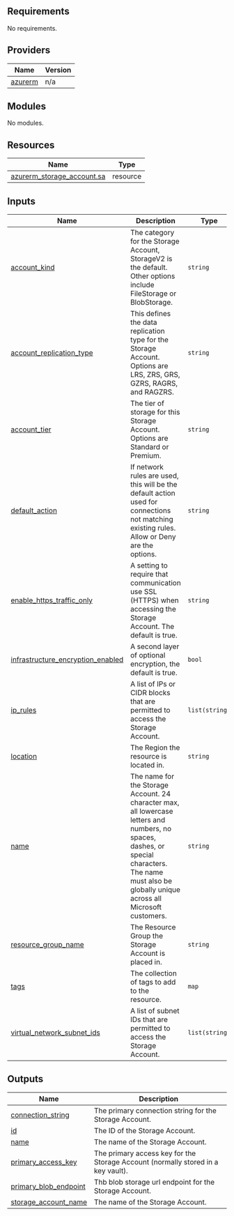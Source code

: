 <!-- BEGIN_TF_DOCS -->
## Requirements

No requirements.

## Providers

| Name | Version |
|------|---------|
| <a name="provider_azurerm"></a> [azurerm](#provider\_azurerm) | n/a |

## Modules

No modules.

## Resources

| Name | Type |
|------|------|
| [azurerm_storage_account.sa](https://registry.terraform.io/providers/hashicorp/azurerm/latest/docs/resources/storage_account) | resource |

## Inputs

| Name | Description | Type | Default | Required |
|------|-------------|------|---------|:--------:|
| <a name="input_account_kind"></a> [account\_kind](#input\_account\_kind) | The category for the Storage Account, StorageV2 is the default. Other options include FileStorage or BlobStorage. | `string` | n/a | yes |
| <a name="input_account_replication_type"></a> [account\_replication\_type](#input\_account\_replication\_type) | This defines the data replication type for the Storage Account. Options are LRS, ZRS, GRS, GZRS, RAGRS, and RAGZRS. | `string` | n/a | yes |
| <a name="input_account_tier"></a> [account\_tier](#input\_account\_tier) | The tier of storage for this Storage Account. Options are Standard or Premium. | `string` | n/a | yes |
| <a name="input_default_action"></a> [default\_action](#input\_default\_action) | If network rules are used, this will be the default action used for connections not matching existing rules. Allow or Deny are the options. | `string` | n/a | yes |
| <a name="input_enable_https_traffic_only"></a> [enable\_https\_traffic\_only](#input\_enable\_https\_traffic\_only) | A setting to require that communication use SSL (HTTPS) when accessing the Storage Account. The default is true. | `string` | `true` | no |
| <a name="input_infrastructure_encryption_enabled"></a> [infrastructure\_encryption\_enabled](#input\_infrastructure\_encryption\_enabled) | A second layer of optional encryption, the default is true. | `bool` | `true` | no |
| <a name="input_ip_rules"></a> [ip\_rules](#input\_ip\_rules) | A list of IPs or CIDR blocks that are permitted to access the Storage Account. | `list(string)` | n/a | yes |
| <a name="input_location"></a> [location](#input\_location) | The Region the resource is located in. | `string` | n/a | yes |
| <a name="input_name"></a> [name](#input\_name) | The name for the Storage Account. 24 character max, all lowercase letters and numbers, no spaces, dashes, or special characters. The name must also be globally unique across all Microsoft customers. | `string` | n/a | yes |
| <a name="input_resource_group_name"></a> [resource\_group\_name](#input\_resource\_group\_name) | The Resource Group the Storage Account is placed in. | `string` | n/a | yes |
| <a name="input_tags"></a> [tags](#input\_tags) | The collection of tags to add to the resource. | `map` | n/a | yes |
| <a name="input_virtual_network_subnet_ids"></a> [virtual\_network\_subnet\_ids](#input\_virtual\_network\_subnet\_ids) | A list of subnet IDs that are permitted to access the Storage Account. | `list(string)` | n/a | yes |

## Outputs

| Name | Description |
|------|-------------|
| <a name="output_connection_string"></a> [connection\_string](#output\_connection\_string) | The primary connection string for the Storage Account. |
| <a name="output_id"></a> [id](#output\_id) | The ID of the Storage Account. |
| <a name="output_name"></a> [name](#output\_name) | The name of the Storage Account. |
| <a name="output_primary_access_key"></a> [primary\_access\_key](#output\_primary\_access\_key) | The primary access key for the Storage Account (normally stored in a key vault). |
| <a name="output_primary_blob_endpoint"></a> [primary\_blob\_endpoint](#output\_primary\_blob\_endpoint) | Thb blob storage url endpoint for the Storage Account. |
| <a name="output_storage_account_name"></a> [storage\_account\_name](#output\_storage\_account\_name) | The name of the Storage Account. |
<!-- END_TF_DOCS -->